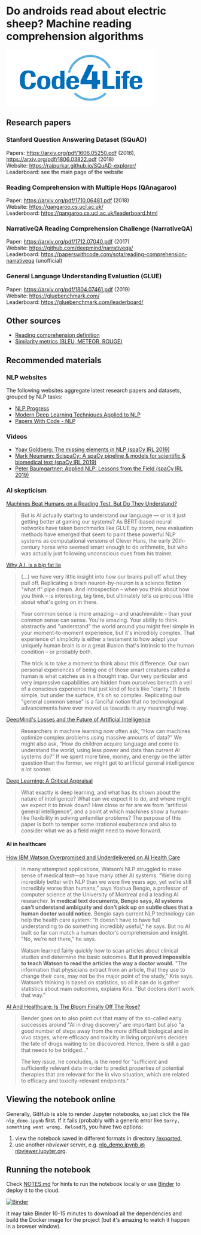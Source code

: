 # Do androids read about electric sheep? Machine reading comprehension algorithms

[![Code4Life logo](images/code4life-logo.png)](https://it.roche.pl/)

## Research papers

### Stanford Question Answering Dataset (SQuAD)

Papers: https://arxiv.org/pdf/1606.05250.pdf (2016), https://arxiv.org/pdf/1806.03822.pdf (2018)  
Website: https://rajpurkar.github.io/SQuAD-explorer/  
Leaderboard: see the main page of the website

### Reading Comprehension with Multiple Hops (QAnagaroo)

Paper: https://arxiv.org/pdf/1710.06481.pdf (2018)  
Website: https://qangaroo.cs.ucl.ac.uk/  
Leaderboard: https://qangaroo.cs.ucl.ac.uk/leaderboard.html

### NarrativeQA Reading Comprehension Challenge (NarrativeQA)

Paper: https://arxiv.org/pdf/1712.07040.pdf (2017)  
Website: https://github.com/deepmind/narrativeqa/  
Leaderboard: https://paperswithcode.com/sota/reading-comprehension-narrativeqa (unofficial)

### General Language Understanding Evaluation (GLUE)

Paper: https://arxiv.org/pdf/1804.07461.pdf (2019)  
Website: https://gluebenchmark.com/  
Leaderboard: https://gluebenchmark.com/leaderboard/

## Other sources

- [Reading comprehension definition](https://en.wikipedia.org/wiki/Reading_comprehension)
- [Similarity metrics (BLEU, METEOR, ROUGE)](https://medium.com/explorations-in-language-and-learning/metrics-for-nlg-evaluation-c89b6a781054)

## Recommended materials

### NLP websites

The following websites aggregate latest research papers and datasets, grouped by NLP tasks:

- [NLP Progress](http://nlpprogress.com/)
- [Modern Deep Learning Techniques Applied to NLP](https://nlpoverview.com/)
- [Papers With Code - NLP](https://paperswithcode.com/area/natural-language-processing)

### Videos

- [Yoav Goldberg: The missing elements in NLP (spaCy IRL 2019)](https://youtu.be/e12danHhlic)
- [Mark Neumann: ScispaCy: A spaCy pipeline & models for scientific & biomedical text (spaCy IRL 2019)](https://youtu.be/2_HSKDALwuw)
- [Peter Baumgartner: Applied NLP: Lessons from the Field (spaCy IRL 2019)](https://youtu.be/QRGMJWwOU94)

### AI skepticism

[Machines Beat Humans on a Reading Test. But Do They Understand?](https://www.quantamagazine.org/machines-beat-humans-on-a-reading-test-but-do-they-understand-20191017/)

> But is AI actually starting to understand our language — or is it just getting better
> at gaming our systems? As BERT-based neural networks have taken benchmarks like GLUE
> by storm, new evaluation methods have emerged that seem to paint these powerful NLP
> systems as computational versions of Clever Hans, the early 20th-century horse who
> seemed smart enough to do arithmetic, but who was actually just following unconscious
> cues from his trainer.

[Why A.I. is a big fat lie](https://bigthink.com/technology-innovation/why-a-i-is-a-big-fat-lie)

> (...) we have very little insight into how our brains pull off what they pull off.
> Replicating a brain neuron-by-neuron is a science fiction "what if" pipe dream.
> And introspection – when you think about how you think – is interesting, big time,
> but ultimately tells us precious little about what's going on in there.

> Your common sense is more amazing – and unachievable – than your common sense can
> sense. You're amazing. Your ability to think abstractly and "understand" the world
> around you might feel simple in your moment-to-moment experience, but it's incredibly
> complex. That experience of simplicity is either a testament to how adept your
> uniquely human brain is or a great illusion that's intrinsic to the human
> condition – or probably both.

> The trick is to take a moment to think about this difference. Our own personal experiences
> of being one of those smart creatures called a human is what catches us in a thought trap.
> Our very particular and very impressive capabilities are hidden from ourselves beneath
> a veil of a conscious experience that just kind of feels like "clarity." It feels simple,
> but under the surface, it's oh so complex. Replicating our "general common sense" is
> a fanciful notion that no technological advancements have ever moved us towards in any
> meaningful way.

[DeepMind's Losses and the Future of Artificial Intelligence](https://www.wired.com/story/deepminds-losses-future-artificial-intelligence/)

> Researchers in machine learning now often ask, “How can machines optimize complex problems
> using massive amounts of data?” We might also ask, “How do children acquire language and
> come to understand the world, using less power and data than current AI systems do?” If
> we spent more time, money, and energy on the latter question than the former, we might
> get to artificial general intelligence a lot sooner.

[Deep Learning: A Critical Appraisal](https://arxiv.org/pdf/1801.00631v1.pdf)

> What exactly is deep learning, and what has its shown about the nature of intelligence?
> What can we expect it to do, and where might we expect it to break down? How close or
> far are we from “artificial general intelligence”, and a point at which machines show a
> human-like flexibility in solving unfamiliar problems? The purpose of this paper is both
> to temper some irrational exuberance and also to consider what we as a field might need
> to move forward.

#### AI in healthcare

[How IBM Watson Overpromised and Underdelivered on AI Health Care](https://spectrum.ieee.org/biomedical/diagnostics/how-ibm-watson-overpromised-and-underdelivered-on-ai-health-care)

> In many attempted applications, Watson’s NLP struggled to make sense of medical text—as
> have many other AI systems. “We’re doing incredibly better with NLP than we were five years
> ago, yet we’re still incredibly worse than humans,” says Yoshua Bengio, a professor of
> computer science at the University of Montreal and a leading AI researcher. **In medical
> text documents, Bengio says, AI systems can’t understand ambiguity and don’t pick up on
> subtle clues that a human doctor would notice.** Bengio says current NLP technology can
> help the health care system: "It doesn’t have to have full understanding to do something
> incredibly useful," he says. But no AI built so far can match a human doctor’s comprehension
> and insight. "No, we’re not there," he says.

> Watson learned fairly quickly how to scan articles about clinical studies and determine
> the basic outcomes. **But it proved impossible to teach Watson to read the articles 
> the way a doctor would.** "The information that physicians extract from an article, that
> they use to change their care, may not be the major point of the study," Kris says.
> Watson’s thinking is based on statistics, so all it can do is gather statistics about
> main outcomes, explains Kris. "But doctors don’t work that way."

[AI And Healthcare: Is The Bloom Finally Off The Rose?](https://www.forbes.com/sites/davidshaywitz/2019/08/23/ai-and-healthcare-is-the-bloom-finally-off-the-rose/amp/)

> Bender goes on to also point out that many of the so-called early successes around
> "AI in drug discovery" are important but also "a good number of steps away from the more
> difficult biological and in vivo stages, where efficacy and toxicity in living organisms
> decides the fate of drugs waiting to be discovered. Hence, there is still a gap that
> needs to be bridged…"
>
> The key issue, he concludes, is the need for "sufficient and sufficiently relevant data
> in order to predict properties of potential therapies that are relevant for the in vivo
> situation, which are related to efficacy and toxicity-relevant endpoints."

## Viewing the notebook online

Generally, GitHub is able to render Jupyter notebooks, so just click the file `nlp_demo.ipynb`
first. If it fails (probably with a generic error like `Sorry, something went wrong. Reload?`),
you have two options:

1. view the notebook saved in different formats in directory [/exported](/exported),
2. use another _nbviewer_ server, e.g.
   [nlp_demo.ipynb @ nbviewer.jupyter.org](https://nbviewer.jupyter.org/github/grzenkom/do-androids-read/blob/master/nlp_demo.ipynb).

## Running the notebook

Check [NOTES.md](NOTES.md) for hints to run the notebook locally or use
[Binder](https://mybinder.org/) to deploy it to the cloud.

[![Binder](https://mybinder.org/badge_logo.svg)](https://mybinder.org/v2/gh/grzenkom/do-androids-read/master?filepath=nlp_demo.ipynb)

It may take Binder 10-15 minutes to download all the dependencies and build the Docker image
for the project (but it's amazing to watch it happen in a browser window).

